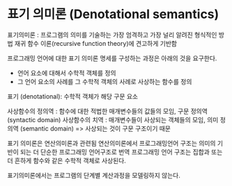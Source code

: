# 표기 의미론 (Denotational semantics)
표기의미론 : 프로그램의 의미를 기술하는 가장 엄격하고 가장 널리 알려진 형식적인 방법
재귀 함수 이론(recursive function theory)에 견고하게 기반함

프로그래밍 언어에 대한 표기 의미론 명세를 구성하는 과정은 아래의 것을 요구한다.
- 언어 요소에 대해서 수학적 객체를 정의
- 그 언어 요소의 사례를 그 수학적 객체의 사례로 사상하는 함수를 정의

표기 (denotational): 수학적 객체가 해당 구문 요소

사상함수의 정의역 : 함수에 대한 적법한 매개변수들의 값들의 모임, 구문 정의역 (syntactic domain)
사상함수의 치역 : 매개변수들이 사상되는 객체들의 모임, 의미 정의역 (semantic domain) => 사상되는 것이 구문 구조이기 때문

표기 의미론은 연산의미론과 관련됨
연산의미론에서 프로그래밍언어 구조는 의미의 기반이 되는 더 단순한 프로그래밍 언어구조로 번역
프로그래밍 언어 구조는 집합과 또는 더 흔하게 함수와 같은 수학적 객체로 사상된다.

표기의미론에서는 프로그램의 단계별 계산과정을 모델링하지 않는다.

